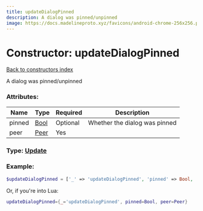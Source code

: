 ```yaml
---
title: updateDialogPinned
description: A dialog was pinned/unpinned
image: https://docs.madelineproto.xyz/favicons/android-chrome-256x256.png
---
```

# Constructor: updateDialogPinned  
[Back to constructors index](index.md)



A dialog was pinned/unpinned

### Attributes:

| Name     |    Type       | Required | Description |
|----------|---------------|----------|-------------|
|pinned|[Bool](../types/Bool.md) | Optional|Whether the dialog was pinned|
|peer|[Peer](../types/Peer.md) | Yes|



### Type: [Update](../types/Update.md)


### Example:

```php
$updateDialogPinned = ['_' => 'updateDialogPinned', 'pinned' => Bool, 'peer' => Peer];
```  


Or, if you're into Lua:

```lua
updateDialogPinned={_='updateDialogPinned', pinned=Bool, peer=Peer}

```


